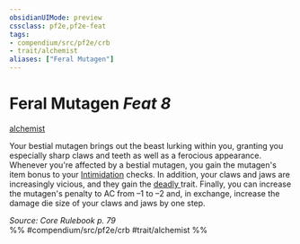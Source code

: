 ```yaml
---
obsidianUIMode: preview
cssclass: pf2e,pf2e-feat
tags:
- compendium/src/pf2e/crb
- trait/alchemist
aliases: ["Feral Mutagen"]
---
```

# Feral Mutagen  *Feat 8*  
[alchemist](/rules/traits/alchemist.md)  


Your bestial mutagen brings out the beast lurking within you, granting you especially sharp claws and teeth as well as a ferocious appearance. Whenever you're affected by a bestial mutagen, you gain the mutagen's item bonus to your [Intimidation](/compendium/skills.md#Intimidation) checks. In addition, your claws and jaws are increasingly vicious, and they gain the [deadly <d10>](/rules/traits/deadly.md) trait. Finally, you can increase the mutagen's penalty to AC from –1 to –2 and, in exchange, increase the damage die size of your claws and jaws by one step.

*Source: Core Rulebook p. 79*  
%% #compendium/src/pf2e/crb #trait/alchemist %%